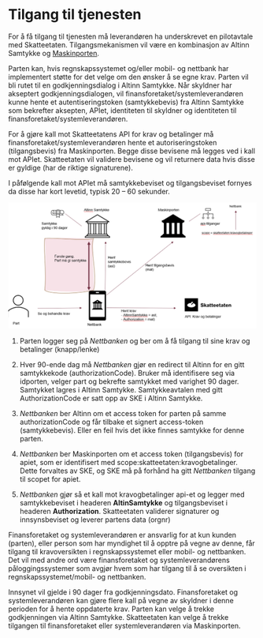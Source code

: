 # Tilgang til tjenesten

For å få tilgang til tjenesten må leverandøren ha underskrevet en pilotavtale med Skatteetaten.
Tilgangsmekanismen vil være en kombinasjon av Altinn Samtykke og [Maskinporten](https://skatteetaten.github.io/datasamarbeid-api-dokumentasjon/about_maskinporten.html).

Parten kan, hvis regnskapssystemet og/eller mobil- og nettbank har implementert støtte for det velge om den ønsker å se egne krav. 
Parten vil bli rutet til en godkjenningsdialog i Altinn Samtykke. Når skyldner har akseptert godkjenningsdialogen, 
vil finansforetaket/systemleverandøren kunne hente et autentiseringstoken (samtykkebevis) fra Altinn Samtykke som bekrefter aksepten, 
APIet, identiteten til skyldner og identiteten til finansforetaket/systemleverandøren.

For å gjøre kall mot Skatteetatens API for krav og betalinger må finansforetaket/systemleverandøren  hente et autoriseringstoken 
(tilgangsbevis) fra Maskinporten. Begge disse bevisene må legges ved i kall mot APIet. Skatteetaten vil validere bevisene og vil returnere 
data hvis disse er gyldige (har de riktige signaturene).

I påfølgende kall mot APIet må samtykkebeviset og tilgangsbeviset fornyes da disse har kort levetid, typisk 20 – 60 sekunder.

![Tilgangeksempel](bilder/tilgang-kravogbetalinger.png)


1) Parten logger seg på *Nettbanken* og ber om å få tilgang til sine krav og betalinger (knapp/lenke)

2) Hver 90-ende dag må *Nettbanken* gjør en redirect til Altinn for en gitt samtykkekode (authorizationCode). 
Bruker må identifisere seg via idporten, velger part og bekrefte samtykket med varighet 90 dager. 
Samtykket lagres i Altinn Samtykke. Samtykkeavtalen med gitt AuthorizationCode er satt opp av SKE i Altinn Samtykke.

3) *Nettbanken* ber Altinn om et access token for parten på samme authorizationCode og får tilbake et signert access-token (samtykkebevis). 
Eller en feil hvis det ikke finnes samtykke for denne parten.

4) *Nettbanken* ber Maskinporten om et access token (tilgangsbevis) for apiet, som er identifisert med scope:skatteetaten:kravogbetalinger. 
Dette forvaltes av SKE, og SKE må på forhånd ha gitt *Nettbanken* tilgang til scopet for apiet.

5) *Nettbanken* gjør så et kall mot kravogbetalinger api-et og legger med samtykkebeviset i headeren **AltinSamtykke** og tilgangsbeviset i headeren **Authorization**. 
Skatteetaten validerer signaturer og innsynsbeviset og leverer partens data (orgnr)

Finansforetaket og systemleverandøren er ansvarlig for at kun kunden (parten), eller person som har myndighet til å opptre på
vegne av denne, får tilgang til kravoversikten i regnskapssystemet eller mobil- og nettbanken. 
Det vil med andre ord være finansforetaket og systemleverandørens påloggingssystemer som avgjør hvem som 
har tilgang til å se oversikten i regnskapssystemet/mobil- og nettbanken.

Innsynet vil gjelde i 90 dager fra godkjenningsdato. Finansforetaket og systemleverandøren kan gjøre flere kall
på vegne av skyldner i denne perioden for å hente oppdaterte krav. Parten kan velge å trekke godkjenningen via
Altinn Samtykke. Skatteetaten kan velge å trekke tilgangen til finansforetaket eller systemleverandøren via Maskinporten. 